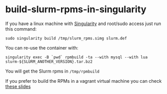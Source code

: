# build-slurm-rpms-in-singularity

If you have a linux machine with [Singularity](https://www.sylabs.io/) and root/sudo access just run this command:

```
sudo singularity build /tmp/slurm_rpms.simg slurm.def 
```

You can re-use the container with:
```
singularity exec -B `pwd` rpmbuild -ta --with mysql --with lua slurm-${SLURM_ANOTHER_VERSION}.tar.bz2
```

You will get the Slurm rpms in `/tmp/rpmbuild`

If you prefer to build the RPMs in a vagrant virtual machine you can check [these slides](https://scicore-unibas-ch.github.io/singularity-slides/#33)
